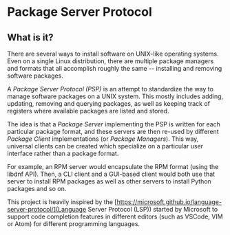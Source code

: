 # Package Server Protocol

## What is it?

There are several ways to install software on UNIX-like operating systems.
Even on a single Linux distribution, there are multiple package managers and
formats that all accomplish roughly the same -- installing and removing
software packages.

A *Package Server Protocol (PSP)* is an attempt to standardize the way to
manage software packages on a UNIX system.  This mostly includes adding,
updating, removing and querying packages, as well as keeping track of registers
where available packages are listed and stored.

The idea is that a *Package Server* implementing the PSP is written for each
particular package format, and these servers are then re-used by different
*Package Client* implementations (or *Package Managers*).  This way, universal
clients can be created which specialize on a particular user interface rather than a package format.

For example, an RPM server would encapsulate the RPM format (using the libdnf
API).  Then, a CLI client and a GUI-based client would both use that server to
install RPM packages as well as other servers to install Python packages and so
on.

This project is heavily inspired by the
[https://microsoft.github.io/language-server-protocol/](Language Server
Protocol (LSP)) started by Microsoft to support code completion features in
different editors (such as VSCode, VIM or Atom) for different programming
languages.
